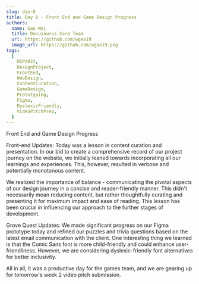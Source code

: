 ```yaml
---
slug: day-8
title: Day 8 - Front End and Game Design Progress
authors:
  name: Gao Wei
  title: Docusaurus Core Team
  url: https://github.com/wgao19
  image_url: https://github.com/wgao19.png
tags:
  [
    OIP2023,
    DesignProject,
    FrontEnd,
    WebDesign,
    ContentCuration,
    GameDesign,
    Prototyping,
    Figma,
    DyslexicFriendly,
    VideoPitchPrep,
  ]
---
```


Front End and Game Design Progress

Front-end Updates:
Today was a lesson in content curation and presentation. In our bid to create a comprehensive record of our project journey on the website, we initially leaned towards incorporating all our learnings and experiences. This, however, resulted in verbose and potentially monotonous content.

We realized the importance of balance - communicating the pivotal aspects of our design journey in a concise and reader-friendly manner. This didn't necessarily mean reducing content, but rather thoughtfully curating and presenting it for maximum impact and ease of reading. This lesson has been crucial in influencing our approach to the further stages of development.

Grove Quest Updates:
We made significant progress on our Figma prototype today and refined our puzzles and trivia questions based on the latest email communication with the client. One interesting thing we learned is that the Comic Sans font is more child-friendly and could enhance user-friendliness. However, we are considering dyslexic-friendly font alternatives for better inclusivity.

All in all, it was a productive day for the games team, and we are gearing up for tomorrow's week 2 video pitch submission.
